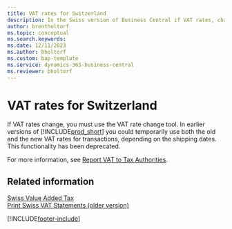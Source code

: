 ```yaml
---
title: VAT rates for Switzerland
description: In the Swiss version of Business Central if VAT rates, change you must use the VAT rate change tool as explained here.
author: brentholtorf
ms.topic: conceptual
ms.search.keywords:
ms.date: 12/11/2023
ms.author: bholtorf
ms.custom: bap-template
ms.service: dynamics-365-business-central
ms.reviewer: bholtorf
---
```

# VAT rates for Switzerland

If VAT rates change, you must use the VAT rate change tool. In earlier versions of [!INCLUDE[prod_short](../../includes/prod_short.md)] you could temporarily use both the old and the new VAT rates for transactions, depending on the shipping dates. This functionality has been deprecated.  

For more information, see [Report VAT to Tax Authorities](../../finance-how-report-vat.md).  

## Related information  

 [Swiss Value Added Tax](swiss-value-added-tax.md)   
 [Print Swiss VAT Statements (older version)](how-to-print-swiss-vat-statements-older-version-.md)


[!INCLUDE[footer-include](../../includes/footer-banner.md)]